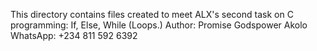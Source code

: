 This directory contains files created to meet ALX's second task
on C programming: If, Else, While (Loops.)
Author: Promise Godspower Akolo
WhatsApp: +234 811 592 6392
